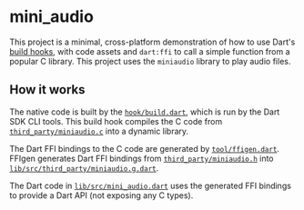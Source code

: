 # mini_audio

This project is a minimal, cross-platform demonstration of how to use Dart's
[build hooks][], with code assets and `dart:ffi` to call a simple function from
a popular C library. This project uses the `miniaudio` library to play audio
files.

[build hooks]: https://dart.dev/tools/hooks

## How it works

The native code is built by the [`hook/build.dart`](hook/build.dart), which is
run by the Dart SDK CLI tools. This build hook compiles the C code from
[`third_party/miniaudio.c`](third_party/miniaudio.c) into a dynamic library.

The Dart FFI bindings to the C code are generated by
[`tool/ffigen.dart`](tool/ffigen.dart). FFIgen generates Dart FFI bindings from
[`third_party/miniaudio.h`](third_party/miniaudio.h) into
[`lib/src/third_party/miniaudio.g.dart`](lib/src/third_party/miniaudio.g.dart).

The Dart code in [`lib/src/mini_audio.dart`](lib/src/mini_audio.dart) uses the
generated FFI bindings to provide a Dart API (not exposing any C types).
